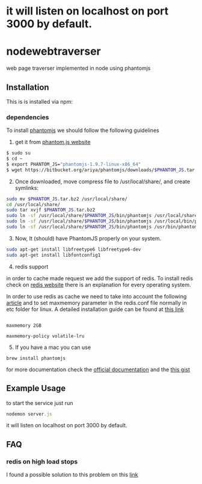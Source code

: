 it will listen on localhost on port 3000 by default.
=======
# nodewebtraverser

web page traverser implemented in node using phantomjs

## Installation

This is  is installed via npm:

### dependencies 

To install [phantomjs](http://phantomjs.org/) we should follow the following guidelines

1. get it from [phantom.js website]([phantomjs](http://phantomjs.org/))


``` bash
$ sudo su
$ cd ~ 
$ export PHANTOM_JS="phantomjs-1.9.7-linux-x86_64"
$ wget https://bitbucket.org/ariya/phantomjs/downloads/$PHANTOM_JS.tar.bz2
```

2. Once downloaded, move compress file to /usr/local/share/, and create symlinks:

``` bash
sudo mv $PHANTOM_JS.tar.bz2 /usr/local/share/
cd /usr/local/share/
sudo tar xvjf $PHANTOM_JS.tar.bz2
sudo ln -sf /usr/local/share/$PHANTOM_JS/bin/phantomjs /usr/local/share/phantomjs
sudo ln -sf /usr/local/share/$PHANTOM_JS/bin/phantomjs /usr/local/bin/phantomjs
sudo ln -sf /usr/local/share/$PHANTOM_JS/bin/phantomjs /usr/bin/phantomjs
```

3. Now, It (should) have PhantomJS properly on your system.

``` bash
sudo apt-get install libfreetype6 libfreetype6-dev
sudo apt-get install libfontconfig1
```

4. redis support

in order to cache made request we add the support of redis. To install redis check on [redis website](http://redis.io/download)
 there is an explanation for every operating system.
 
 In order to use redis as cache we need to take into account the following [article](http://redis.io/topics/lru-cache)
  and to set maxmemory parameter in the redis.conf file normally in etc folder for linux.
  A detailed installation guide can be found at [this link](https://www.digitalocean.com/community/tutorials/how-to-install-and-use-redis) 
  
  ```
  
  maxmemory 2GB
  
  maxmemory-policy volatile-lru
  
  ```
  
 

5. If you have a mac you can use

```
brew install phantomjs
```

for more documentation check the [official documentation](http://phantomjs.org/download.html) and the [this gist](https://gist.github.com/julionc/7476620)


## Example Usage
to start the service just run
``` js
nodemon server.js
```

it will listen on localhost on port 3000 by default.


## FAQ

### redis on high load stops
I found a possible solution to this problem on this [link](http://stackoverflow.com/questions/14460528/redis-periodicly-stops-responding-on-high-load)
